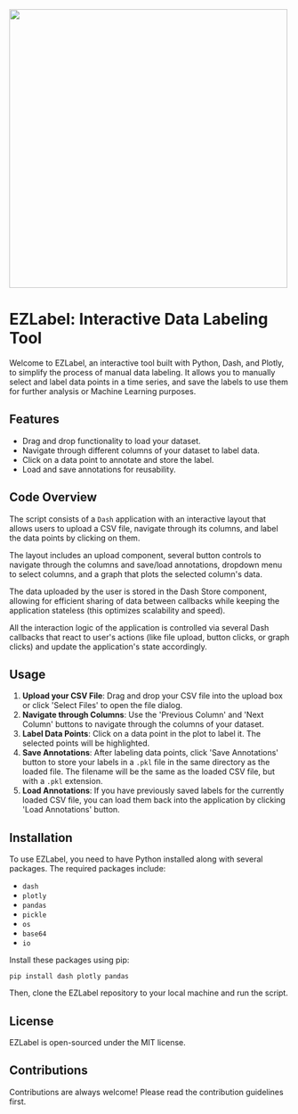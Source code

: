 <img src="https://github.com/mfkeles/EZLabel/assets/22876046/d2166987-5e88-476b-b9a7-b1e75f330ace" width="500">

# EZLabel: Interactive Data Labeling Tool

Welcome to EZLabel, an interactive tool built with Python, Dash, and Plotly, to simplify the process of manual data labeling. It allows you to manually select and label data points in a time series, and save the labels to use them for further analysis or Machine Learning purposes.

## Features
- Drag and drop functionality to load your dataset.
- Navigate through different columns of your dataset to label data.
- Click on a data point to annotate and store the label.
- Load and save annotations for reusability.

## Code Overview

The script consists of a `Dash` application with an interactive layout that allows users to upload a CSV file, navigate through its columns, and label the data points by clicking on them. 

The layout includes an upload component, several button controls to navigate through the columns and save/load annotations, dropdown menu to select columns, and a graph that plots the selected column's data.

The data uploaded by the user is stored in the Dash Store component, allowing for efficient sharing of data between callbacks while keeping the application stateless (this optimizes scalability and speed).

All the interaction logic of the application is controlled via several Dash callbacks that react to user's actions (like file upload, button clicks, or graph clicks) and update the application's state accordingly.

## Usage

1. **Upload your CSV File**: Drag and drop your CSV file into the upload box or click 'Select Files' to open the file dialog.
2. **Navigate through Columns**: Use the 'Previous Column' and 'Next Column' buttons to navigate through the columns of your dataset.
3. **Label Data Points**: Click on a data point in the plot to label it. The selected points will be highlighted.
4. **Save Annotations**: After labeling data points, click 'Save Annotations' button to store your labels in a `.pkl` file in the same directory as the loaded file. The filename will be the same as the loaded CSV file, but with a `.pkl` extension.
5. **Load Annotations**: If you have previously saved labels for the currently loaded CSV file, you can load them back into the application by clicking 'Load Annotations' button.

## Installation

To use EZLabel, you need to have Python installed along with several packages. The required packages include:

- `dash`
- `plotly`
- `pandas`
- `pickle`
- `os`
- `base64`
- `io`

Install these packages using pip:
```
pip install dash plotly pandas
```

Then, clone the EZLabel repository to your local machine and run the script.

## License

EZLabel is open-sourced under the MIT license.

## Contributions

Contributions are always welcome! Please read the contribution guidelines first.

